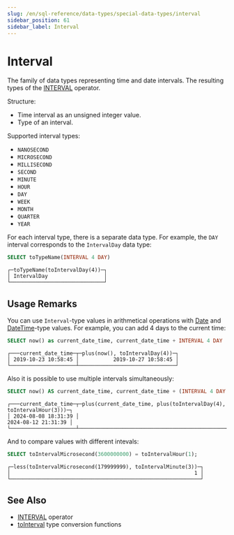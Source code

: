 ```yaml
---
slug: /en/sql-reference/data-types/special-data-types/interval
sidebar_position: 61
sidebar_label: Interval
---
```


# Interval

The family of data types representing time and date intervals. The resulting types of the [INTERVAL](../../../sql-reference/operators/index.md#operator-interval) operator.

Structure:

- Time interval as an unsigned integer value.
- Type of an interval.

Supported interval types:

- `NANOSECOND`
- `MICROSECOND`
- `MILLISECOND`
- `SECOND`
- `MINUTE`
- `HOUR`
- `DAY`
- `WEEK`
- `MONTH`
- `QUARTER`
- `YEAR`

For each interval type, there is a separate data type. For example, the `DAY` interval corresponds to the `IntervalDay` data type:

``` sql
SELECT toTypeName(INTERVAL 4 DAY)
```

``` text
┌─toTypeName(toIntervalDay(4))─┐
│ IntervalDay                  │
└──────────────────────────────┘
```

## Usage Remarks

You can use `Interval`-type values in arithmetical operations with [Date](../../../sql-reference/data-types/date.md) and [DateTime](../../../sql-reference/data-types/datetime.md)-type values. For example, you can add 4 days to the current time:

``` sql
SELECT now() as current_date_time, current_date_time + INTERVAL 4 DAY
```

``` text
┌───current_date_time─┬─plus(now(), toIntervalDay(4))─┐
│ 2019-10-23 10:58:45 │           2019-10-27 10:58:45 │
└─────────────────────┴───────────────────────────────┘
```

Also it is possible to use multiple intervals simultaneously:

``` sql
SELECT now() AS current_date_time, current_date_time + (INTERVAL 4 DAY + INTERVAL 3 HOUR)
```

``` text
┌───current_date_time─┬─plus(current_date_time, plus(toIntervalDay(4), toIntervalHour(3)))─┐
│ 2024-08-08 18:31:39 │                                                2024-08-12 21:31:39 │
└─────────────────────┴────────────────────────────────────────────────────────────────────┘
```

And to compare values with different intevals:

``` sql
SELECT toIntervalMicrosecond(3600000000) = toIntervalHour(1);
```

``` text
┌─less(toIntervalMicrosecond(179999999), toIntervalMinute(3))─┐
│                                                           1 │
└─────────────────────────────────────────────────────────────┘
```

## See Also

- [INTERVAL](../../../sql-reference/operators/index.md#operator-interval) operator
- [toInterval](../../../sql-reference/functions/type-conversion-functions.md#function-tointerval) type conversion functions
